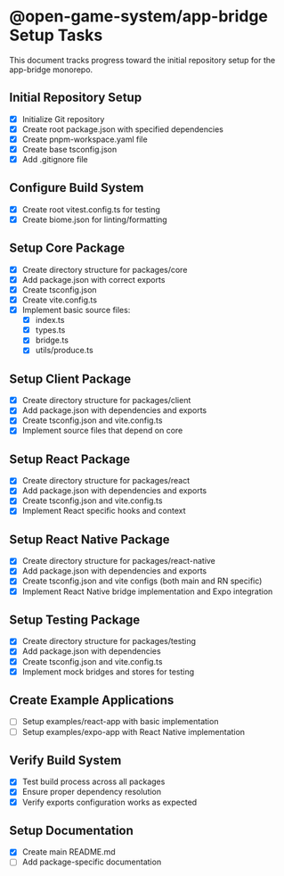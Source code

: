 # @open-game-system/app-bridge Setup Tasks

This document tracks progress toward the initial repository setup for the app-bridge monorepo.

## Initial Repository Setup

- [x] Initialize Git repository
- [x] Create root package.json with specified dependencies
- [x] Create pnpm-workspace.yaml file
- [x] Create base tsconfig.json
- [x] Add .gitignore file

## Configure Build System

- [x] Create root vitest.config.ts for testing
- [x] Create biome.json for linting/formatting

## Setup Core Package

- [x] Create directory structure for packages/core
- [x] Add package.json with correct exports
- [x] Create tsconfig.json
- [x] Create vite.config.ts
- [x] Implement basic source files:
  - [x] index.ts
  - [x] types.ts
  - [x] bridge.ts
  - [x] utils/produce.ts

## Setup Client Package

- [x] Create directory structure for packages/client
- [x] Add package.json with dependencies and exports
- [x] Create tsconfig.json and vite.config.ts
- [x] Implement source files that depend on core

## Setup React Package

- [x] Create directory structure for packages/react
- [x] Add package.json with dependencies and exports
- [x] Create tsconfig.json and vite.config.ts
- [x] Implement React specific hooks and context

## Setup React Native Package

- [x] Create directory structure for packages/react-native
- [x] Add package.json with dependencies and exports 
- [x] Create tsconfig.json and vite configs (both main and RN specific)
- [x] Implement React Native bridge implementation and Expo integration

## Setup Testing Package

- [x] Create directory structure for packages/testing
- [x] Add package.json with dependencies
- [x] Create tsconfig.json and vite.config.ts
- [x] Implement mock bridges and stores for testing

## Create Example Applications

- [ ] Setup examples/react-app with basic implementation
- [ ] Setup examples/expo-app with React Native implementation

## Verify Build System

- [x] Test build process across all packages
- [x] Ensure proper dependency resolution
- [x] Verify exports configuration works as expected

## Setup Documentation

- [x] Create main README.md
- [ ] Add package-specific documentation 